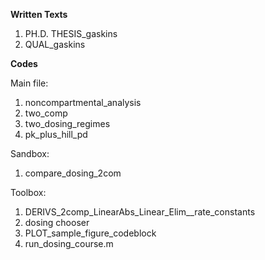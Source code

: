 

**Written Texts**
1. PH.D. THESIS_gaskins
2. QUAL_gaskins

**Codes**

Main file:
1. noncompartmental_analysis
2. two_comp
3. two_dosing_regimes
4. pk_plus_hill_pd

Sandbox:
1. compare_dosing_2com


Toolbox:
1. DERIVS_2comp_LinearAbs_Linear_Elim__rate_constants
2. dosing chooser
3. PLOT_sample_figure_codeblock
4. run_dosing_course.m
